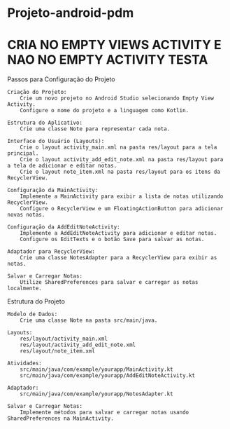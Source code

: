 # Projeto-android-pdm

# CRIA NO EMPTY VIEWS ACTIVITY E NAO NO EMPTY ACTIVITY TESTA

Passos para Configuração do Projeto

    Criação do Projeto:
        Crie um novo projeto no Android Studio selecionando Empty View Activity.
        Configure o nome do projeto e a linguagem como Kotlin.

    Estrutura do Aplicativo:
        Crie uma classe Note para representar cada nota.

    Interface do Usuário (Layouts):
        Crie o layout activity_main.xml na pasta res/layout para a tela principal.
        Crie o layout activity_add_edit_note.xml na pasta res/layout para a tela de adicionar e editar notas.
        Crie o layout note_item.xml na pasta res/layout para os itens da RecyclerView.

    Configuração da MainActivity:
        Implemente a MainActivity para exibir a lista de notas utilizando RecyclerView.
        Configure o RecyclerView e um FloatingActionButton para adicionar novas notas.

    Configuração da AddEditNoteActivity:
        Implemente a AddEditNoteActivity para adicionar e editar notas.
        Configure os EditTexts e o botão Save para salvar as notas.

    Adaptador para RecyclerView:
        Crie uma classe NotesAdapter para a RecyclerView para exibir as notas.

    Salvar e Carregar Notas:
        Utilize SharedPreferences para salvar e carregar as notas localmente.

Estrutura do Projeto

    Modelo de Dados:
        Crie uma classe Note na pasta src/main/java.

    Layouts:
        res/layout/activity_main.xml
        res/layout/activity_add_edit_note.xml
        res/layout/note_item.xml

    Atividades:
        src/main/java/com/example/yourapp/MainActivity.kt
        src/main/java/com/example/yourapp/AddEditNoteActivity.kt

    Adaptador:
        src/main/java/com/example/yourapp/NotesAdapter.kt

    Salvar e Carregar Notas:
        Implemente métodos para salvar e carregar notas usando SharedPreferences na MainActivity.
